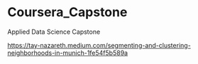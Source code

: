 # Coursera_Capstone
Applied Data Science Capstone 

https://tay-nazareth.medium.com/segmenting-and-clustering-neighborhoods-in-munich-1fe54f5b589a
